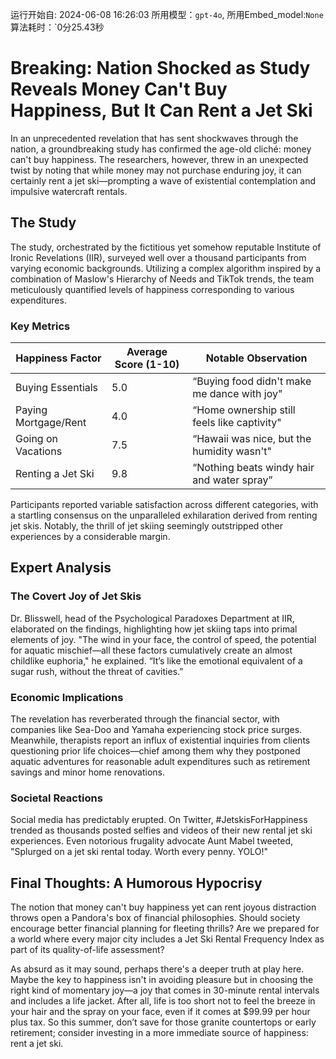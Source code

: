 运行开始自: 2024-06-08 16:26:03
所用模型：`gpt-4o`, 所用Embed_model:`None`
算法耗时：`0分25.43秒
# Breaking: Nation Shocked as Study Reveals Money Can't Buy Happiness, But It Can Rent a Jet Ski

In an unprecedented revelation that has sent shockwaves through the nation, a groundbreaking study has confirmed the age-old cliché: money can't buy happiness. The researchers, however, threw in an unexpected twist by noting that while money may not purchase enduring joy, it can certainly rent a jet ski—prompting a wave of existential contemplation and impulsive watercraft rentals.

## The Study

The study, orchestrated by the fictitious yet somehow reputable Institute of Ironic Revelations (IIR), surveyed well over a thousand participants from varying economic backgrounds. Utilizing a complex algorithm inspired by a combination of Maslow's Hierarchy of Needs and TikTok trends, the team meticulously quantified levels of happiness corresponding to various expenditures.

### Key Metrics

| Happiness Factor       | Average Score (1-10) | Notable Observation                          |
|------------------------|----------------------|----------------------------------------------|
| Buying Essentials      | 5.0                  | “Buying food didn't make me dance with joy"  |
| Paying Mortgage/Rent   | 4.0                  | “Home ownership still feels like captivity"  |
| Going on Vacations     | 7.5                  | “Hawaii was nice, but the humidity wasn't"   |
| Renting a Jet Ski      | 9.8                  | “Nothing beats windy hair and water spray” |

Participants reported variable satisfaction across different categories, with a startling consensus on the unparalleled exhilaration derived from renting jet skis. Notably, the thrill of jet skiing seemingly outstripped other experiences by a considerable margin.

## Expert Analysis

### The Covert Joy of Jet Skis

Dr. Blisswell, head of the Psychological Paradoxes Department at IIR, elaborated on the findings, highlighting how jet skiing taps into primal elements of joy. "The wind in your face, the control of speed, the potential for aquatic mischief—all these factors cumulatively create an almost childlike euphoria," he explained. “It’s like the emotional equivalent of a sugar rush, without the threat of cavities.”

### Economic Implications

The revelation has reverberated through the financial sector, with companies like Sea-Doo and Yamaha experiencing stock price surges. Meanwhile, therapists report an influx of existential inquiries from clients questioning prior life choices—chief among them why they postponed aquatic adventures for reasonable adult expenditures such as retirement savings and minor home renovations.

### Societal Reactions

Social media has predictably erupted. On Twitter, #JetskisForHappiness trended as thousands posted selfies and videos of their new rental jet ski experiences. Even notorious frugality advocate Aunt Mabel tweeted, "Splurged on a jet ski rental today. Worth every penny. YOLO!"

## Final Thoughts: A Humorous Hypocrisy

The notion that money can't buy happiness yet can rent joyous distraction throws open a Pandora's box of financial philosophies. Should society encourage better financial planning for fleeting thrills? Are we prepared for a world where every major city includes a Jet Ski Rental Frequency Index as part of its quality-of-life assessment?

As absurd as it may sound, perhaps there's a deeper truth at play here. Maybe the key to happiness isn't in avoiding pleasure but in choosing the right kind of momentary joy—a joy that comes in 30-minute rental intervals and includes a life jacket. After all, life is too short not to feel the breeze in your hair and the spray on your face, even if it comes at $99.99 per hour plus tax. So this summer, don’t save for those granite countertops or early retirement; consider investing in a more immediate source of happiness: rent a jet ski.